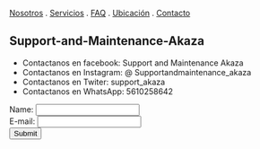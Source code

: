[Nosotros](./nosotros.md) . [Servicios](./servicios.md) . [FAQ](FAQ.md) . [Ubicación](ubicacion.md) . [Contacto](./contacto.md)

## Support-and-Maintenance-Akaza

* Contactanos en facebook: Support and Maintenance Akaza 
* Contactanos en Instagram: @ Supportandmaintenance_akaza
* Contactanos en Twiter: support_akaza
* Contactanos en WhatsApp: 5610258642

<form action="https://formspree.io/f/xeqnlgvq" method="post">
Name: <input type="text" name="name"><br>
E-mail: <input type="text" name="email"><br>
<input type="submit">
</form>
